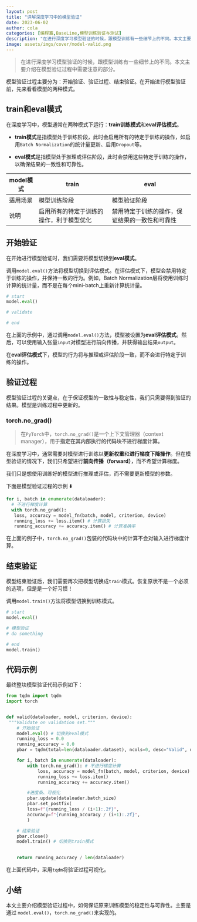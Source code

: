 ```yaml
---
layout: post
title: "详解深度学习中的模型验证"
date: 2023-06-02
author: cola
categories: [编程篇,BaseLine,模型训练验证与测试]
description: "在进行深度学习模型验证的时候，跟模型训练有一些细节上的不同。本文主要介绍在模型验证过程中需要注意的部分。"
image: assets/imgs/cover/model-valid.png
---
```


> 在进行深度学习模型验证的时候，跟模型训练有一些细节上的不同。本文主要介绍在模型验证过程中需要注意的部分。

模型验证过程主要分为：开始验证、验证过程、结束验证。在开始进行模型验证前，先来看看模型的两种模式。

## train和eval模式

在深度学习中，模型通常在两种模式下运行：**train训练模式**和**eval评估模式**。

- **train模式**是指模型处于训练阶段，此时会启用所有的特定于训练的操作，如启用`Batch Normalization`的统计量更新、启用`Dropout`等。

- **eval模式**是指模型处于推理或评估阶段，此时会禁用这些特定于训练的操作，以确保结果的一致性和可靠性。

|model模式   | train|eval|
|--|--|--|
| 适用场景 |模型训练阶段 | 模型验证阶段|
| 说明 | 启用所有的特定于训练的操作，利于模型优化 | 禁用特定于训练的操作，保证结果的一致性和可靠性 |

## 开始验证
在开始进行模型验证时，我们需要将模型切换到**eval模式**。

调用`model.eval()`方法将模型切换到评估模式。在评估模式下，模型会禁用特定于训练的操作，并保持一致的行为。例如，Batch Normalization层将使用训练时计算的统计量，而不是在每个mini-batch上重新计算统计量。

```python
# start
model.eval()

# validate

# end
```

在上面的示例中，通过调用`model.eval()`方法，模型被设置为**eval评估模式**。然后，可以使用输入张量`input`对模型进行前向传播，并获得输出结果`output`。

在**eval评估模式**下，模型的行为将与推理或评估阶段一致，而不会进行特定于训练的操作。



## 验证过程

模型验证过程的关键点，在于保证模型的一致性与稳定性，我们只需要得到验证的结果。模型是训练过程中更新的。

### torch.no_grad()

> 在`PyTorch`中，`torch.no_grad()`是一个上下文管理器（context manager），用于**指定在其内部执行的代码块不进行梯度计算。**

在深度学习中，通常需要对模型进行训练以**更新权重**和**进行梯度下降操作**。但在模型验证的情况下，我们只希望进行**前向传播（forward）**，而不希望计算梯度。

我们只是想使用训练好的模型进行推理或评估，而不需要更新模型的参数。

下面是模型验证过程的示例 ⬇️
```python
for i, batch in enumerate(dataloader):
  # 不进行梯度计算
  with torch.no_grad(): 
   loss, accuracy = model_fn(batch, model, criterion, device)
   running_loss += loss.item() # 计算损失
   running_accuracy += accuracy.item() # 计算准确率
```

在上面的例子中，`torch.no_grad()`包装的代码块中的计算不会对输入进行梯度计算。


## 结束验证
模型结束验证后，我们需要再次把模型切换成`train`模式。恢复原状不是一个必须的选项，但是是一个好习惯！

调用`model.train()`方法将模型切换到训练模式。

```python
# start
model.eval()

# 模型验证
# do something

# end
model.train()

```


## 代码示例
最终整块模型验证代码示例如下：
```python
from tqdm import tqdm
import torch


def valid(dataloader, model, criterion, device): 
 """Validate on validation set."""
    # 开始验证
    model.eval() # 切换到eval模式
    running_loss = 0.0
    running_accuracy = 0.0
    pbar = tqdm(total=len(dataloader.dataset), ncols=0, desc="Valid", unit=" uttr")

    for i, batch in enumerate(dataloader):
        with torch.no_grad(): # 不进行梯度计算
            loss, accuracy = model_fn(batch, model, criterion, device) # 计算损失和准确率
            running_loss += loss.item()
            running_accuracy += accuracy.item()

        #进度条、可视化
        pbar.update(dataloader.batch_size) 
        pbar.set_postfix(
        loss=f"{running_loss / (i+1):.2f}",
        accuracy=f"{running_accuracy / (i+1):.2f}",
        )

    # 结束验证
    pbar.close()
    model.train() # 切换到train模式
    

    return running_accuracy / len(dataloader)
```
在上面代码中，采用`tqdm`将验证过程可视化。

## 小结
本文主要介绍模型验证过程中，如何保证原来训练模型的稳定性与可靠性。主要是通过 `model.eval()`，`torch.no_grad()`来实现的。
